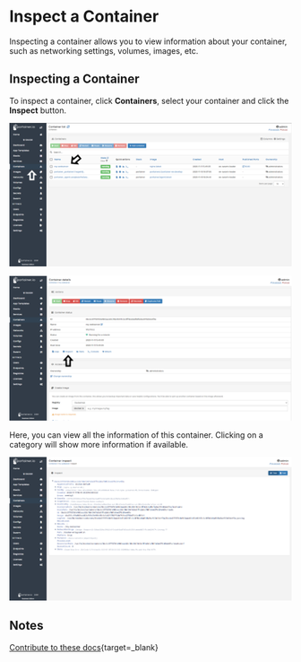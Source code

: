 # Inspect a Container

Inspecting a container allows you to view information about your container, such as networking settings, volumes, images, etc.

## Inspecting a Container

To inspect a container, click <b>Containers</b>, select your container and click the <b>Inspect</b> button.

![inspect](assets/inspect-1.png)

![inspect](assets/inspect-2.png)

Here, you can view all the information of this container. Clicking on a category will show more information if available. 

![inspect](assets/inspect-3.png)

## Notes

[Contribute to these docs](https://github.com/portainer/portainer-docs/blob/master/contributing.md){target=_blank}
